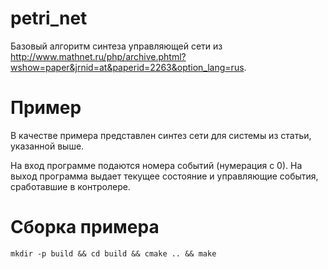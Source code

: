 # petri_net

Базовый алгоритм синтеза управляющей сети из http://www.mathnet.ru/php/archive.phtml?wshow=paper&jrnid=at&paperid=2263&option_lang=rus.

# Пример
В качестве примера представлен синтез сети для системы из статьи, указанной выше.

На вход программе подаются номера событий (нумерация с 0). На выход программа выдает текущее состояние и управляющие события,
сработавшие в контролере.

# Сборка примера

`mkdir -p build && cd build && cmake .. && make`